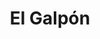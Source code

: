 ---
title: "El Galpón"
url: /ciudad-autonoma-de-buenos-aires/el-galpon-avenida-federico-lacroze/
shop: Gemüse & Obst
---